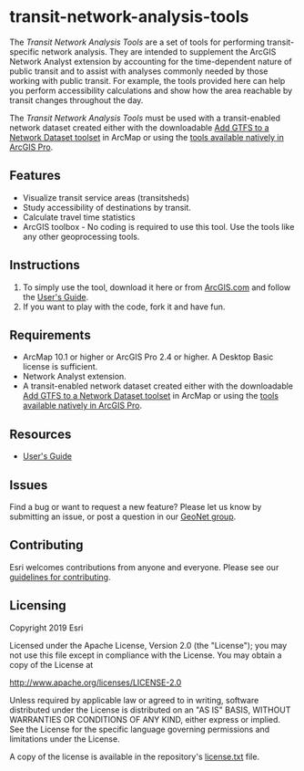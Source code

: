 # transit-network-analysis-tools

The *Transit Network Analysis Tools* are a set of tools for performing transit-specific network analysis. They are intended to supplement the ArcGIS Network Analyst extension by accounting for the time-dependent nature of public transit and to assist with analyses commonly needed by those working with public transit.  For example, the tools provided here can help you perform accessibility calculations and show how the area reachable by transit changes throughout the day.

The *Transit Network Analysis Tools* must be used with a transit-enabled network dataset created either with the downloadable [Add GTFS to a Network Dataset toolset](http://arcg.is/10jXez) in ArcMap or using the [tools available natively in ArcGIS Pro](https://pro.arcgis.com/en/pro-app/help/analysis/networks/network-analysis-with-public-transit-data.htm).

## Features
* Visualize transit service areas (transitsheds)
* Study accessibility of destinations by transit.
* Calculate travel time statistics
* ArcGIS toolbox - No coding is required to use this tool.  Use the tools like any other geoprocessing tools.

## Instructions

1. To simply use the tool, download it here or from [ArcGIS.com](http://www.arcgis.com/home/item.html?id=23cc1b720eb0418db4d0e61955b8fe43) and follow the [User's Guide](https://github.com/Esri/public-transit-tools/blob/master/transit-network-analysis-tools/UsersGuide.md).
2. If you want to play with the code, fork it and have fun.

## Requirements

* ArcMap 10.1 or higher or ArcGIS Pro 2.4 or higher. A Desktop Basic license is sufficient.
* Network Analyst extension.
* A transit-enabled network dataset created either with the downloadable [Add GTFS to a Network Dataset toolset](http://arcg.is/10jXez) in ArcMap or using the [tools available natively in ArcGIS Pro](https://pro.arcgis.com/en/pro-app/help/analysis/networks/network-analysis-with-public-transit-data.htm).

## Resources

* [User's Guide](https://github.com/Esri/public-transit-tools/blob/master/transit-network-analysis-tools/UsersGuide.md)

## Issues

Find a bug or want to request a new feature?  Please let us know by submitting an issue, or post a question in our [GeoNet group](https://community.esri.com/community/arcgis-for-public-transit).

## Contributing

Esri welcomes contributions from anyone and everyone. Please see our [guidelines for contributing](https://github.com/esri/contributing).

## Licensing
Copyright 2019 Esri

Licensed under the Apache License, Version 2.0 (the "License");
you may not use this file except in compliance with the License.
You may obtain a copy of the License at

   http://www.apache.org/licenses/LICENSE-2.0

Unless required by applicable law or agreed to in writing, software
distributed under the License is distributed on an "AS IS" BASIS,
WITHOUT WARRANTIES OR CONDITIONS OF ANY KIND, either express or implied.
See the License for the specific language governing permissions and
limitations under the License.

A copy of the license is available in the repository's [license.txt](../License.txt?raw=true) file.